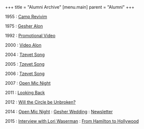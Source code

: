 +++
title = "Alumni Archive"
[menu.main]
parent = "Alumni"
+++

1955
: [Camp Revivim](https://youtu.be/xKrsT2ojacE)

1975
: [Gesher Alon](1975-gesher-alon.pdf)

1992
: [Promotional Video](https://youtu.be/cLR9Cwn7cGA)

2000
: [Video Alon](https://youtu.be/-Bp3PA5a6PE)

2004
: [Tzevet Song](https://soundcloud.com/campgesher/tzevet-song-2004)

2005
: [Tzevet Song](https://soundcloud.com/campgesher/tzevet-song-2005)

2006
: [Tzevet Song](https://soundcloud.com/campgesher/tzevet-song-2006)

2007
: [Open Mic Night](2007-open-mic.pdf)

2011
: [Looking Back](2011-looking-back.pdf)

2012
: [Will the Circle be Unbroken?](https://facebook.com/campgesher/a.250176748330246.78795.249379905076597/513363142011604/?type=1&theater)

2014
: [Open Mic Night](2014-open-mic.pdf)
: [Gesher Wedding](https://youtu.be/tgAKIV4aYwE)
: [Newsletter](2014-newsletter.pdf)

2015
: [Interview with Lori Waserman](2015-lori-waserman.pdf)
: [From Hamilton to Hollywood](https://hamiltonjewishnews.com/arts-culture/from-hamilton-to-hollywood)
